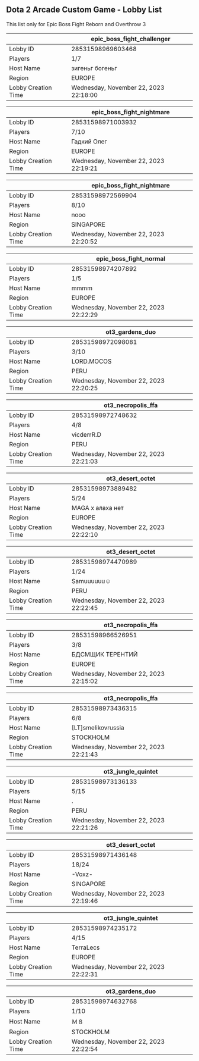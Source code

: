 ## Dota 2 Arcade Custom Game - Lobby List

This list only for Epic Boss Fight Reborn and Overthrow 3

|  | epic_boss_fight_challenger |
| ------ | ------ |
| Lobby ID | 28531598969603468 |
| Players | 1/7 |
| Host Name | зигеньг богеньг |
| Region | EUROPE |
| Lobby Creation Time | Wednesday, November 22, 2023 22:18:00 |


|  | epic_boss_fight_nightmare |
| ------ | ------ |
| Lobby ID | 28531598971003932 |
| Players | 7/10 |
| Host Name | Гадкий Олег |
| Region | EUROPE |
| Lobby Creation Time | Wednesday, November 22, 2023 22:19:21 |


|  | epic_boss_fight_nightmare |
| ------ | ------ |
| Lobby ID | 28531598972569904 |
| Players | 8/10 |
| Host Name | nooo |
| Region | SINGAPORE |
| Lobby Creation Time | Wednesday, November 22, 2023 22:20:52 |


|  | epic_boss_fight_normal |
| ------ | ------ |
| Lobby ID | 28531598974207892 |
| Players | 1/5 |
| Host Name | mmmm |
| Region | EUROPE |
| Lobby Creation Time | Wednesday, November 22, 2023 22:22:29 |


|  | ot3_gardens_duo |
| ------ | ------ |
| Lobby ID | 28531598972098081 |
| Players | 3/10 |
| Host Name | LORD.MOCOS |
| Region | PERU |
| Lobby Creation Time | Wednesday, November 22, 2023 22:20:25 |


|  | ot3_necropolis_ffa |
| ------ | ------ |
| Lobby ID | 28531598972748632 |
| Players | 4/8 |
| Host Name | vicderrR.D |
| Region | PERU |
| Lobby Creation Time | Wednesday, November 22, 2023 22:21:03 |


|  | ot3_desert_octet |
| ------ | ------ |
| Lobby ID | 28531598973889482 |
| Players | 5/24 |
| Host Name | MAGA x алаха нет |
| Region | EUROPE |
| Lobby Creation Time | Wednesday, November 22, 2023 22:22:10 |


|  | ot3_desert_octet |
| ------ | ------ |
| Lobby ID | 28531598974470989 |
| Players | 1/24 |
| Host Name | Samuuuuuu☺ |
| Region | PERU |
| Lobby Creation Time | Wednesday, November 22, 2023 22:22:45 |


|  | ot3_necropolis_ffa |
| ------ | ------ |
| Lobby ID | 28531598966526951 |
| Players | 3/8 |
| Host Name | БДСМЩИК ТЕРЕНТИЙ |
| Region | EUROPE |
| Lobby Creation Time | Wednesday, November 22, 2023 22:15:02 |


|  | ot3_necropolis_ffa |
| ------ | ------ |
| Lobby ID | 28531598973436315 |
| Players | 6/8 |
| Host Name | [LT]smelikovrussia |
| Region | STOCKHOLM |
| Lobby Creation Time | Wednesday, November 22, 2023 22:21:43 |


|  | ot3_jungle_quintet |
| ------ | ------ |
| Lobby ID | 28531598973136133 |
| Players | 5/15 |
| Host Name | . |
| Region | PERU |
| Lobby Creation Time | Wednesday, November 22, 2023 22:21:26 |


|  | ot3_desert_octet |
| ------ | ------ |
| Lobby ID | 28531598971436148 |
| Players | 18/24 |
| Host Name | -Voxz- |
| Region | SINGAPORE |
| Lobby Creation Time | Wednesday, November 22, 2023 22:19:46 |


|  | ot3_jungle_quintet |
| ------ | ------ |
| Lobby ID | 28531598974235172 |
| Players | 4/15 |
| Host Name | TerraLecs |
| Region | EUROPE |
| Lobby Creation Time | Wednesday, November 22, 2023 22:22:31 |


|  | ot3_gardens_duo |
| ------ | ------ |
| Lobby ID | 28531598974632768 |
| Players | 1/10 |
| Host Name | Ｍ８ |
| Region | STOCKHOLM |
| Lobby Creation Time | Wednesday, November 22, 2023 22:22:54 |


